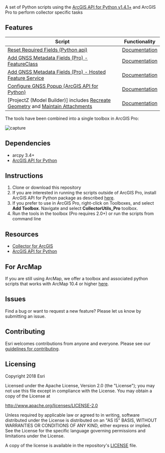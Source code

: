 A set of Python scripts using the [ArcGIS API for Python v1.4.1+](https://developers.arcgis.com/python/) and ArcGIS Pro to perform collector specific tasks

## Features

| Script   | Functionality     |                                                                        
|-----------------|------------|
| [Reset Required Fields (Python api)](CollectorUtils/scripts/reset_required_fields_python_api.py) | [Documentation](CollectorUtils/pro/ResetRequiredFields.md) |
| [Add GNSS Metadata Fields (Pro) - FeatureClass](CollectorUtils/scripts/add_update_gnss_fields.py) | [Documentation](CollectorUtils/arcmap/add_update_gnss_fields.md) |
| [Add GNSS Metadata Fields (Pro) - Hosted Feature Service](CollectorUtils/scripts/add_update_gnss_fields_python_api.py) | [Documentation](CollectorUtils/pro/add_update_gnss_fields_python_api.md) |
| [Configure GNSS Popup (ArcGIS API for Python)](CollectorUtils/scripts/configure_gnss_popup_python_api.py) | [Documentation](CollectorUtils/pro/configure_gnss_popup_python_api.md) |
| [ProjectZ (Model Builder)] includes [Recreate Geometry](CollectorUtils/scripts/recreate_geometry.py) and [Maintain Attachments](CollectorUtils/scripts/maintain_attachments.py) | [Documentation](CollectorUtils/pro/project_z.md) | 
 
The tools have been combined into a single toolbox in ArcGIS Pro:

![capture](https://user-images.githubusercontent.com/24723464/38952752-840ea9e0-4301-11e8-94d7-5bd824f708cb.PNG)

## Dependencies
 - arcpy 3.4+
 - [ArcGIS API for Python](https://developers.arcgis.com/python)

## Instructions

1. Clone or download this repository
2. If you are interested in running the scripts outside of ArcGIS Pro, install ArcGIS API for Python package as described [here](https://developers.arcgis.com/python/guide/install-and-set-up/).
3. If you prefer to use in ArcGIS Pro, right-click on Toolboxes, and select **Add Toolbox**. Navigate and select **CollectorUtils_Pro** toolbox. 
4. Run the tools in the toolbox (Pro requires 2.0+) or run the scripts from command line

## Resources

 * [Collector for ArcGIS](http://www.esri.com/products/collector-for-arcgis)
 * [ArcGIS API for Python](https://developers.arcgis.com/python/)

 ## For ArcMap

 If you are still using ArcMap, we offer a toolbox and associated python scripts that works with ArcMap 10.4 or higher [here](arcmap/collectorutils_arcmap.md).

## Issues

Find a bug or want to request a new feature?  Please let us know by submitting an issue.

## Contributing

Esri welcomes contributions from anyone and everyone.
Please see our [guidelines for contributing](https://github.com/esri/contributing).

## Licensing

Copyright 2018 Esri

Licensed under the Apache License, Version 2.0 (the "License");
you may not use this file except in compliance with the License.
You may obtain a copy of the License at

http://www.apache.org/licenses/LICENSE-2.0

Unless required by applicable law or agreed to in writing, software
distributed under the License is distributed on an "AS IS" BASIS,
WITHOUT WARRANTIES OR CONDITIONS OF ANY KIND, either express or implied.
See the License for the specific language governing permissions and
limitations under the License.

A copy of the license is available in the repository's
[LICENSE](LICENSE) file.
